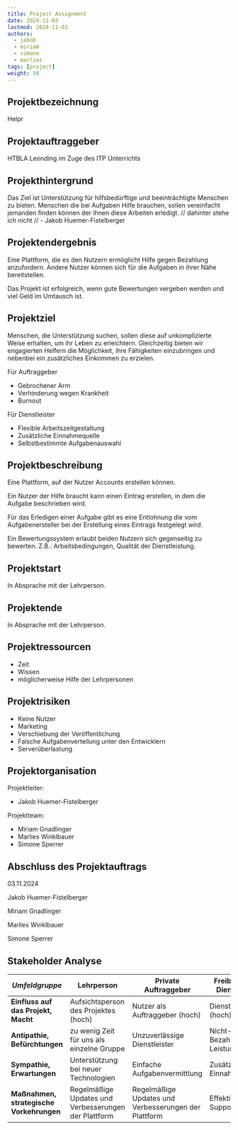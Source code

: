 ```yaml
---
title: Project Assignment
date: 2024-11-03
lastmod: 2024-11-03
authors:
  - jakob
  - miriam
  - simone
  - marlies
tags: [project]
weight: 50
---
```


## Projektbezeichnung

Helpr


## Projektauftraggeber

HTBLA Leonding im Zuge des ITP Unterrichts


## Projekthintergrund

Das Ziel ist Unterstützung für hilfsbedürftige und beeinträchtigte Menschen zu bieten.
Menschen die bei Aufgaben Hilfe brauchen, sollen vereinfacht jemanden
finden können der ihnen diese Arbeiten erledigt.
// dahinter stehe ich nicht
//   - Jakob Huemer-Fistelberger

## Projektendergebnis

Eine Plattform, die es den Nutzern ermöglicht Hilfe gegen Bezahlung anzufordern.
Andere Nutzer können sich für die Aufgaben in ihrer Nähe bereitstellen.

Das Projekt ist erfolgreich, wenn gute Bewertungen vergeben werden und viel Geld
im Umtausch ist.


## Projektziel

Menschen, die Unterstützung suchen, sollen diese auf unkomplizierte Weise erhalten,
um ihr Leben zu erleichtern. Gleichzeitig bieten wir engagierten Helfern die
Möglichkeit, ihre Fähigkeiten einzubringen und nebenbei ein zusätzliches Einkommen
zu erzielen.

Für Auftraggeber

- Gebrochener Arm
- Verhinderung wegen Krankheit
- Burnout

Für Dienstleister

- Flexible Arbeitszeitgestaltung
- Zusätzliche Einnahmequelle
- Selbstbestimmte Aufgabenauswahl


## Projektbeschreibung

Eine Plattform, auf der Nutzer Accounts erstellen können.

Ein Nutzer der Hilfe braucht kann einen Eintrag erstellen, in dem die Aufgabe
beschrieben wird.

Für das Erledigen einer Aufgabe gibt es eine Entlohnung die vom Aufgabenersteller
bei der Erstellung eines Eintrags festgelegt wird.

Ein Bewertungssystem erlaubt beiden Nutzern sich gegenseitig zu bewerten.
Z.B.: Arbeitsbedingungen, Qualität der Dienstleistung.


## Projektstart

In Absprache mit der Lehrperson.

## Projektende

In Absprache mit der Lehrperson.

## Projektressourcen

- Zeit
- Wissen
- möglicherweise Hilfe der Lehrpersonen

## Projektrisiken

- Keine Nutzer
- Marketing
- Verschiebung der Veröffentlichung
- Falsche Aufgabenverteilung unter den Entwicklern
- Serverüberlastung

## Projektorganisation

Projektleiter:

- Jakob Huemer-Fistelberger

Projektteam:

- Miriam Gnadlinger
- Marlies Winklbauer
- Simone Sperrer

## Abschluss des Projektauftrags

03.11.2024

Jakob Huemer-Fistelberger

Miriam Gnadlinger

Marlies Winklbauer

Simone Sperrer


## Stakeholder Analyse


| *Umfeldgruppe*                           | Lehrperson                                           | Private Auftraggeber                                 | Freiberufliche Dienstleister   | Versicherung                    |
|------------------------------------------|------------------------------------------------------|------------------------------------------------------|--------------------------------|---------------------------------|
| **Einfluss auf das Projekt, Macht**      | Aufsichtsperson des Projektes (hoch)                 | Nutzer als Auftraggeber (hoch)                       | Dienstleister (hoch)           | Investoren (hoch)               |
| **Antipathie, Befürchtungen**            | zu wenig Zeit für uns als einzelne Gruppe            | Unzuverlässige Dienstleister                         | Nicht-Bezahlung der Leistungen | Qualitätsmängel                 |
| **Sympathie, Erwartungen**               | Unterstützung bei neuer Technologien                 | Einfache Aufgabenvermittlung                         | Zusätzliche Einnahmequellen    | Sicherer Zahlungsvorgang        |
| **Maßnahmen, strategische Vorkehrungen** | Regelmäßige Updates und Verbesserungen der Plattform | Regelmäßige Updates und Verbesserungen der Plattform | Effektives Support-System      | Qualitätssicherung der Platform |